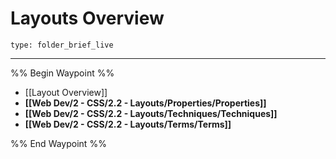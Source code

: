 # Layouts Overview
 
```ccard
type: folder_brief_live
```

 ---

%% Begin Waypoint %%
- [[Layout Overview]]
- **[[Web Dev/2 - CSS/2.2 - Layouts/Properties/Properties]]**
- **[[Web Dev/2 - CSS/2.2 - Layouts/Techniques/Techniques]]**
- **[[Web Dev/2 - CSS/2.2 - Layouts/Terms/Terms]]**

%% End Waypoint %%
